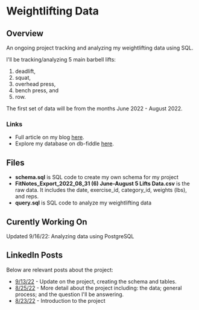 # Weightlifting Data
## Overview
An ongoing project tracking and analyzing my weightlifting data using SQL. 

I'll be tracking/analyzing 5 main barbell lifts: 
1. deadlift, 
2. squat, 
3. overhead press,
4. bench press, and
5. row. 

The first set of data will be from the months June 2022 - August 2022. 

### Links
* Full article on my blog [here](https://www.kellyjadams.com/post/weightlifting-project). 
* Explore my database on db-fiddle [here](https://www.db-fiddle.com/f/vSuQMqMWAtkJELP2gmPZNM/1).

## Files
* **schema.sql** is SQL code to create my own schema for my project
* **FitNotes_Export_2022_08_31 (6) June-August 5 Lifts Data.csv** is the raw data. It includes the date, exercise_id, category_id, weights (lbs), and reps.
* **query.sql** is SQL code to analyze my weightlifting data

## Curently Working On
Updated 9/16/22: Analyzing data using PostgreSQL 

## LinkedIn Posts
Below are relevant posts about the project:
* [9/13/22](https://www.linkedin.com/posts/kellyjianadams_linkedinhardmode-dataanalytics-portfolioproject-activity-6975535427982123009-N1LJ?utm_source=share&utm_medium=member_desktop) - Update on the project, creating the schema and tables. 
* [8/25/22](https://www.linkedin.com/posts/kellyjianadams_linkedinhardmode-dataanalytics-personalproject-activity-6968651916721418241-mivC?utm_source=share&utm_medium=member_desktop) - More detail about the project including: the data; general process; and the question I'll be answering. 
* [8/23/22](https://www.linkedin.com/posts/kellyjianadams_linkedinhardmode-dataanalytics-personalproject-activity-6967908708555128832-lyLR?utm_source=share&utm_medium=member_desktop) - Introduction to the project
